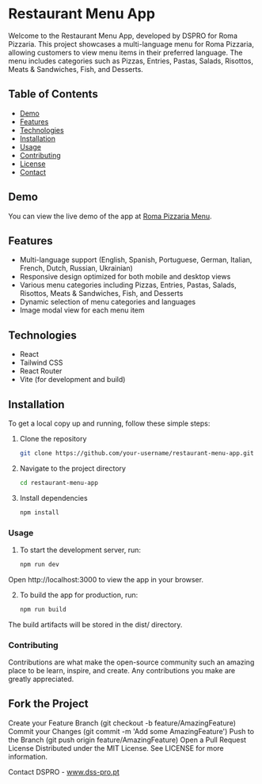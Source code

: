 # Restaurant Menu App

Welcome to the Restaurant Menu App, developed by DSPRO for Roma Pizzaria. This project showcases a multi-language menu for Roma Pizzaria, allowing customers to view menu items in their preferred language. The menu includes categories such as Pizzas, Entries, Pastas, Salads, Risottos, Meats & Sandwiches, Fish, and Desserts.

## Table of Contents

- [Demo](#demo)
- [Features](#features)
- [Technologies](#technologies)
- [Installation](#installation)
- [Usage](#usage)
- [Contributing](#contributing)
- [License](#license)
- [Contact](#contact)

## Demo

You can view the live demo of the app at [Roma Pizzaria Menu](https://www.romapizzaria.pt/menu).

## Features

- Multi-language support (English, Spanish, Portuguese, German, Italian, French, Dutch, Russian, Ukrainian)
- Responsive design optimized for both mobile and desktop views
- Various menu categories including Pizzas, Entries, Pastas, Salads, Risottos, Meats & Sandwiches, Fish, and Desserts
- Dynamic selection of menu categories and languages
- Image modal view for each menu item

## Technologies

- React
- Tailwind CSS
- React Router
- Vite (for development and build)

## Installation

To get a local copy up and running, follow these simple steps:

1. Clone the repository
   ```sh
   git clone https://github.com/your-username/restaurant-menu-app.git
   
2. Navigate to the project directory
   ```sh
   cd restaurant-menu-app
   
3. Install dependencies
   ```sh
   npm install

### Usage
1. To start the development server, run:
   ```sh
   npm run dev

Open http://localhost:3000 to view the app in your browser.

2. To build the app for production, run:
   ```sh
   npm run build

The build artifacts will be stored in the dist/ directory.

### Contributing
Contributions are what make the open-source community such an amazing place to be learn, inspire, and create. Any contributions you make are greatly appreciated.

## Fork the Project
Create your Feature Branch (git checkout -b feature/AmazingFeature)
Commit your Changes (git commit -m 'Add some AmazingFeature')
Push to the Branch (git push origin feature/AmazingFeature)
Open a Pull Request
License
Distributed under the MIT License. See LICENSE for more information.

Contact
DSPRO - www.dss-pro.pt

